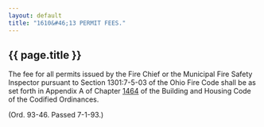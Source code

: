 ```yaml
---
layout: default 
title: "1610&#46;13 PERMIT FEES."
---
```


{{ page.title }}
----------------

The fee for all permits issued by the Fire Chief or the Municipal Fire
Safety Inspector pursuant to Section 1301:7-5-03 of the Ohio Fire Code
shall be as set forth in Appendix A of Chapter [1464](58d37b9c.html) of
the Building and Housing Code of the Codified Ordinances.

(Ord. 93-46. Passed 7-1-93.)
